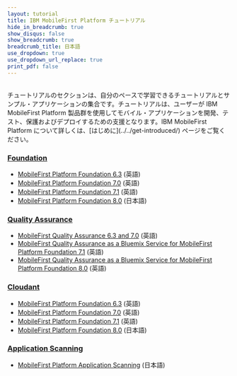 ```yaml
---
layout: tutorial
title: IBM MobileFirst Platform チュートリアル
hide_in_breadcrumb: true
show_disqus: false
show_breadcrumb: true
breadcrumb_title: 日本語
use_dropdown: true
use_dropdown_url_replace: true
print_pdf: false
---
```

<br>
チュートリアルのセクションは、自分のペースで学習できるチュートリアルとサンプル・アプリケーションの集合です。チュートリアルは、ユーザーが IBM MobileFirst Platform 製品群を使用してモバイル・アプリケーションを開発、テスト、保護およびデプロイするための支援となります。IBM MobileFirst Platform について詳しくは、[はじめに](../../get-introduced/) ページをご覧ください。

### [Foundation]({{site.baseurl}}/tutorials/ja/foundation/)
* [MobileFirst Platform Foundation 6.3]({{site.baseurl}}/tutorials/en/foundation/6.3/all-tutorials/) (英語)
* [MobileFirst Platform Foundation 7.0]({{site.baseurl}}/tutorials/en/foundation/7.0/all-tutorials/) (英語)
* [MobileFirst Platform Foundation 7.1]({{site.baseurl}}/tutorials/en/foundation/7.1/all-tutorials/) (英語)
* [MobileFirst Platform Foundation 8.0]({{site.baseurl}}/tutorials/ja/foundation/8.0/all-tutorials/) (日本語)

### [Quality Assurance]({{site.baseurl}}/tutorials/en/quality-assurance/)
* [MobileFirst Quality Assurance 6.3 and 7.0](https://www-01.ibm.com/support/knowledgecenter/SSFRDS_6.3.0/com.ibm.mqa.uau.doc/mqa630_welcome.html) (英語)
* [MobileFirst Quality Assurance as a Bluemix Service for MobileFirst Platform Foundation 7.1]({{site.baseurl}}/tutorials/en/quality-assurance/7.1/overview/) (英語)
* [MobileFirst Quality Assurance as a Bluemix Service for MobileFirst Platform Foundation 8.0]({{site.baseurl}}/tutorials/en/quality-assurance/8.0/overview/) (英語)

### [Cloudant]({{site.baseurl}}/tutorials/en/cloudant/)
* [MobileFirst Platform Foundation 6.3]({{site.baseurl}}/tutorials/en/product-integration/6.3/cloudant/) (英語)
* [MobileFirst Platform Foundation 7.0]({{site.baseurl}}/tutorials/en/foundation/7.0/data/cloudant-nosql-db-api/) (英語)
* [MobileFirst Platform Foundation 7.1]({{site.baseurl}}/tutorials/en/foundation/7.1/data/working-with-cloudant-nosql-db-api/) (英語)
* [MobileFirst Platform Foundation 8.0]({{site.baseurl}}/tutorials/ja/foundation/8.0/client-side-development/working-with-cloudant-nosql-db-api/) (日本語)

### [Application Scanning]({{site.baseurl}}/tutorials/en/application-scanning/)
* [MobileFirst Platform Application Scanning]({{site.baseurl}}/tutorials/ja/application-scanning/) (日本語)
